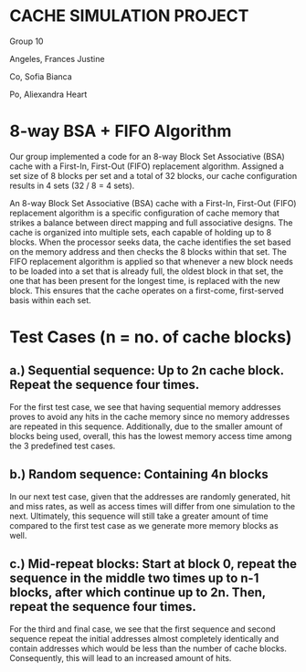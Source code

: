 # CACHE SIMULATION PROJECT

Group 10

Angeles, Frances Justine

Co, Sofia Bianca

Po, Aliexandra Heart

# 8-way BSA + FIFO Algorithm

Our group implemented a code for an 8-way Block Set Associative (BSA) cache with a First-In, First-Out (FIFO) replacement algorithm. Assigned a set size of 8 blocks per set and a total of 32 blocks, our cache configuration results in 4 sets (32 / 8 = 4 sets). 

An 8-way Block Set Associative (BSA) cache with a First-In, First-Out (FIFO) replacement algorithm is a specific configuration of cache memory that strikes a balance between direct mapping and full associative designs. The cache is organized into multiple sets, each capable of holding up to 8 blocks. When the processor seeks data, the cache identifies the set based on the memory address and then checks the 8 blocks within that set.  The FIFO replacement algorithm is applied so that whenever a new block needs to be loaded into a set that is already full, the oldest block in that set, the one that has been present for the longest time, is replaced with the new block. This ensures that the cache operates on a first-come, first-served basis within each set.

# Test Cases (n = no. of cache blocks)

## a.) Sequential sequence: Up to 2n cache block. Repeat the sequence four times.

For the first test case, we see that having sequential memory addresses proves to avoid any hits in the cache memory since no memory addresses are repeated in this sequence. Additionally, due to the smaller amount of blocks being used, overall, this has the lowest memory access time among the 3 predefined test cases.


## b.) Random sequence: Containing 4n blocks

In our next test case, given that the addresses are randomly generated, hit and miss rates, as well as access times will differ from one simulation to the next. Ultimately, this sequence will still take a greater amount of time compared to the first test case as we generate more memory blocks as well.

## c.) Mid-repeat blocks: Start at block 0, repeat the sequence in the middle two times up to n-1 blocks, after which continue up to 2n. Then, repeat the sequence four times. 

For the third and final case, we see that the first sequence and second sequence repeat the initial addresses almost completely identically and contain addresses which would be less than the number of cache blocks. Consequently, this will lead to an increased amount of hits.

